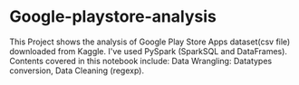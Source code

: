 # Google-playstore-analysis
This Project shows the analysis of Google Play Store Apps dataset(csv file) downloaded from Kaggle. 
I've used PySpark (SparkSQL and DataFrames). 
Contents covered in this notebook include:  Data Wrangling: Datatypes conversion, Data Cleaning (regexp).

